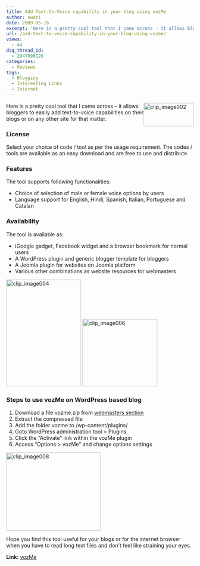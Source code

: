 ```yaml
---
title: Add Text-to-Voice capability in your blog using vozMe
author: swati
date: 2009-05-16
excerpt: 'Here is a pretty cool tool that I came across - it allows bloggers to easily add text-to-voice capabilities on their blogs or on any other site for that matter.'
url: /add-text-to-voice-capability-in-your-blog-using-vozme/
views:
  - 44
dsq_thread_id:
  - 2947098120
categories:
  - Reviews
tags:
  - Blogging
  - Interesting Links
  - Internet
---
```

<img class="wp-image-52517" style="margin-left: 0px;margin-right: 0px" src="http://cdn.devilsworkshop.org/files/2009/05/clip-image00249.jpg" border="0" alt="clip_image002" hspace="12" width="135" height="63" align="right" />Here is a pretty cool tool that I came across &#8211; it allows bloggers to easily add text-to-voice capabilities on their blogs or on any other site for that matter.

### License

Select your choice of code / tool as per the usage requirement. The codes / tools are available as an easy download and are free to use and distribute.

### Features

The tool supports following functionalities:

  * Choice of selection of male or female voice options by users
  * Language support for English, Hindi, Spanish, Italian, Portuguese and Catalan

### Availability

The tool is available as:

  * iGoogle gadget, Facebook widget and a browser bookmark for normal users
  * A WordPress plugin and generic blogger template for bloggers
  * A Joomla plugin for websites on Joomla platform
  * Various other combinations as website resources for webmasters

<img style="margin-left: 0px;margin-right: 0px" src="http://cdn.devilsworkshop.org/files/2009/05/clip-image00419.jpg" border="0" alt="clip_image004" width="201" height="287" />

<img style="margin-left: 0px;margin-right: 0px" src="http://cdn.devilsworkshop.org/files/2009/05/clip-image0064.jpg" border="0" alt="clip_image006" width="201" height="181" />

### Steps to use vozMe on WordPress based blog

  1. Download a file vozme.zip from <a href="http://vozme.com/webmasters.php?lang=en" onclick="_gaq.push(['_trackEvent', 'outbound-article', 'http://vozme.com/webmasters.php?lang=en', 'webmasters section']);" >webmasters section</a>
  2. Extract the compressed file
  3. Add the folder vozme to /wp-content/plugins/
  4. Goto WordPress administration tool > Plugins
  5. Click the &#8220;Activate&#8221; link within the vozMe plugin
  6. Access &#8220;Options > vozMe&#8221; and change options settings

<img src="http://cdn.devilsworkshop.org/files/2009/05/clip-image0083.jpg" border="0" alt="clip_image008" width="254" height="210" />

Hope you find this tool useful for your blogs or for the internet browser when you have to read long text files and don’t feel like straining your eyes.

**Link:** <a href="http://vozme.com/index.php?lang=en" onclick="_gaq.push(['_trackEvent', 'outbound-article', 'http://vozme.com/index.php?lang=en', 'vozMe']);" >vozMe</a>
